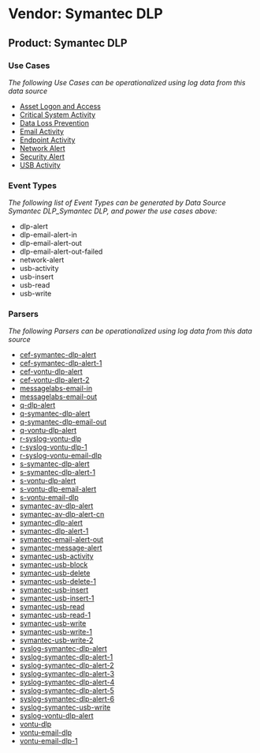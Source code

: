 Vendor: Symantec DLP
====================
Product: Symantec DLP
---------------------

### Use Cases

_The following Use Cases can be operationalized using log data from this data source_

* [Asset Logon and Access](../UseCases/usecase_asset_logon_and_access.md)
* [Critical System Activity](../UseCases/usecase_critical_system_activity.md)
* [Data Loss Prevention](../UseCases/usecase_data_loss_prevention.md)
* [Email Activity](../UseCases/usecase_email_activity.md)
* [Endpoint Activity](../UseCases/usecase_endpoint_activity.md)
* [Network Alert](../UseCases/usecase_network_alert.md)
* [Security Alert](../UseCases/usecase_security_alert.md)
* [USB Activity](../UseCases/usecase_usb_activity.md)


### Event Types

_The following list of Event Types can be generated by Data Source Symantec DLP_Symantec DLP, and power the use cases above:_

- dlp-alert
- dlp-email-alert-in
- dlp-email-alert-out
- dlp-email-alert-out-failed
- network-alert
- usb-activity
- usb-insert
- usb-read
- usb-write


### Parsers

_The following Parsers can be operationalized using log data from this data source_

* [cef-symantec-dlp-alert](../Parsers/parserContent_cef-symantec-dlp-alert.md)
* [cef-symantec-dlp-alert-1](../Parsers/parserContent_cef-symantec-dlp-alert-1.md)
* [cef-vontu-dlp-alert](../Parsers/parserContent_cef-vontu-dlp-alert.md)
* [cef-vontu-dlp-alert-2](../Parsers/parserContent_cef-vontu-dlp-alert-2.md)
* [messagelabs-email-in](../Parsers/parserContent_messagelabs-email-in.md)
* [messagelabs-email-out](../Parsers/parserContent_messagelabs-email-out.md)
* [q-dlp-alert](../Parsers/parserContent_q-dlp-alert.md)
* [q-symantec-dlp-alert](../Parsers/parserContent_q-symantec-dlp-alert.md)
* [q-symantec-dlp-email-out](../Parsers/parserContent_q-symantec-dlp-email-out.md)
* [q-vontu-dlp-alert](../Parsers/parserContent_q-vontu-dlp-alert.md)
* [r-syslog-vontu-dlp](../Parsers/parserContent_r-syslog-vontu-dlp.md)
* [r-syslog-vontu-dlp-1](../Parsers/parserContent_r-syslog-vontu-dlp-1.md)
* [r-syslog-vontu-email-dlp](../Parsers/parserContent_r-syslog-vontu-email-dlp.md)
* [s-symantec-dlp-alert](../Parsers/parserContent_s-symantec-dlp-alert.md)
* [s-symantec-dlp-alert-1](../Parsers/parserContent_s-symantec-dlp-alert-1.md)
* [s-vontu-dlp-alert](../Parsers/parserContent_s-vontu-dlp-alert.md)
* [s-vontu-dlp-email-alert](../Parsers/parserContent_s-vontu-dlp-email-alert.md)
* [s-vontu-email-dlp](../Parsers/parserContent_s-vontu-email-dlp.md)
* [symantec-av-dlp-alert](../Parsers/parserContent_symantec-av-dlp-alert.md)
* [symantec-av-dlp-alert-cn](../Parsers/parserContent_symantec-av-dlp-alert-cn.md)
* [symantec-dlp-alert](../Parsers/parserContent_symantec-dlp-alert.md)
* [symantec-dlp-alert-1](../Parsers/parserContent_symantec-dlp-alert-1.md)
* [symantec-email-alert-out](../Parsers/parserContent_symantec-email-alert-out.md)
* [symantec-message-alert](../Parsers/parserContent_symantec-message-alert.md)
* [symantec-usb-activity](../Parsers/parserContent_symantec-usb-activity.md)
* [symantec-usb-block](../Parsers/parserContent_symantec-usb-block.md)
* [symantec-usb-delete](../Parsers/parserContent_symantec-usb-delete.md)
* [symantec-usb-delete-1](../Parsers/parserContent_symantec-usb-delete-1.md)
* [symantec-usb-insert](../Parsers/parserContent_symantec-usb-insert.md)
* [symantec-usb-insert-1](../Parsers/parserContent_symantec-usb-insert-1.md)
* [symantec-usb-read](../Parsers/parserContent_symantec-usb-read.md)
* [symantec-usb-read-1](../Parsers/parserContent_symantec-usb-read-1.md)
* [symantec-usb-write](../Parsers/parserContent_symantec-usb-write.md)
* [symantec-usb-write-1](../Parsers/parserContent_symantec-usb-write-1.md)
* [symantec-usb-write-2](../Parsers/parserContent_symantec-usb-write-2.md)
* [syslog-symantec-dlp-alert](../Parsers/parserContent_syslog-symantec-dlp-alert.md)
* [syslog-symantec-dlp-alert-1](../Parsers/parserContent_syslog-symantec-dlp-alert-1.md)
* [syslog-symantec-dlp-alert-2](../Parsers/parserContent_syslog-symantec-dlp-alert-2.md)
* [syslog-symantec-dlp-alert-3](../Parsers/parserContent_syslog-symantec-dlp-alert-3.md)
* [syslog-symantec-dlp-alert-4](../Parsers/parserContent_syslog-symantec-dlp-alert-4.md)
* [syslog-symantec-dlp-alert-5](../Parsers/parserContent_syslog-symantec-dlp-alert-5.md)
* [syslog-symantec-dlp-alert-6](../Parsers/parserContent_syslog-symantec-dlp-alert-6.md)
* [syslog-symantec-usb-write](../Parsers/parserContent_syslog-symantec-usb-write.md)
* [syslog-vontu-dlp-alert](../Parsers/parserContent_syslog-vontu-dlp-alert.md)
* [vontu-dlp](../Parsers/parserContent_vontu-dlp.md)
* [vontu-email-dlp](../Parsers/parserContent_vontu-email-dlp.md)
* [vontu-email-dlp-1](../Parsers/parserContent_vontu-email-dlp-1.md)

